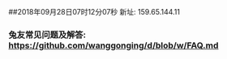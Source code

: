 ##2018年09月28日07时12分07秒 新址: 159.65.144.11
### 兔友常见问题及解答: https://github.com/wanggonging/d/blob/w/FAQ.md
